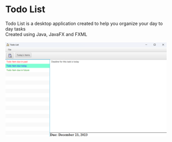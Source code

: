 # Todo List
Todo List is a desktop application created to help you organize your day to day tasks
<br>
Created using Java, JavaFX and FXML
<br><br>
![Todo List Interface](out/artifacts/TodoList_jar/img.png)